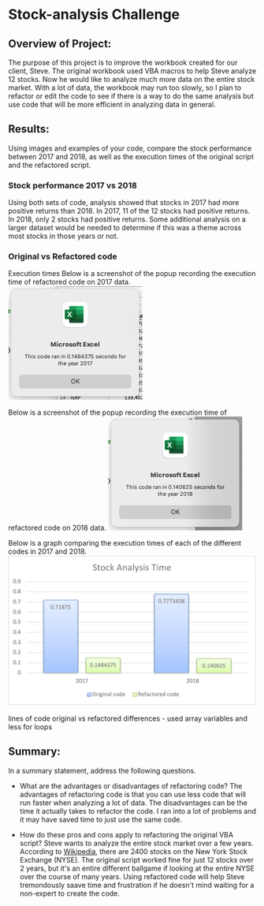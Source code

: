 # Stock-analysis Challenge

## Overview of Project: 
The purpose of this project is to improve the workbook created for our client, Steve. The original workbook used VBA macros to help Steve analyze 12 stocks. Now he would like to analyze much more data on the entire stock market. With a lot of data, the workbook may run too slowly, so I plan to refactor or edit the code to see if there is a way to do the same analysis but use code that will be more efficient in analyzing data in general.  

## Results: 
Using images and examples of your code, compare the stock performance between 2017 and 2018, as well as the execution times of the original script and the refactored script.

### Stock performance 2017 vs 2018
Using both sets of code, analysis showed that stocks in 2017 had more positive returns than 2018. In 2017, 11 of the 12 stocks had positive returns.  In 2018, only 2 stocks had positive returns.  Some additional analysis on a larger dataset would be needed to determine if this was a theme across most stocks in those years or not.  
### Original vs Refactored code
Execution times
Below is a screenshot of the popup recording the execution time of refactored code on 2017 data. 
![2017-screenshot](https://github.com/ereekaj/stock-analysis/blob/main/Resources/VBA_Challenge_2017.png)

Below is a screenshot of the popup recording the execution time of refactored code on 2018 data. 
![2018-screenshot](https://github.com/ereekaj/stock-analysis/blob/main/Resources/VBA_Challenge_2018.png)

Below is a graph comparing the execution times of each of the different codes in 2017 and 2018.  
![graph-time-comparison.png](https://github.com/ereekaj/stock-analysis/blob/main/Resources/Graph-time-comparison.png)


lines of code original vs refactored
differences - used array variables and less for loops



## Summary: 
In a summary statement, address the following questions.
- What are the advantages or disadvantages of refactoring code?
The advantages of refactoring code is that you can use less code that will run faster when analyzing a lot of data.  The disadvantages can be the time it actually takes to refactor the code.  I ran into a lot of problems and it may have saved time to just use the same code. 

- How do these pros and cons apply to refactoring the original VBA script?
Steve wants to analyze the entire stock market over a few years.  According to [Wikipedia](https://en.wikipedia.org/wiki/New_York_Stock_Exchange), there are 2400 stocks on the New York Stock Exchange (NYSE). The original script worked fine for just 12 stocks over 2 years, but it's an entire different ballgame if looking at the entire NYSE over the course of many years.  Using refactored code will help Steve tremondously saave time and frustration if he doesn't mind waiting for a non-expert to create the code. 
